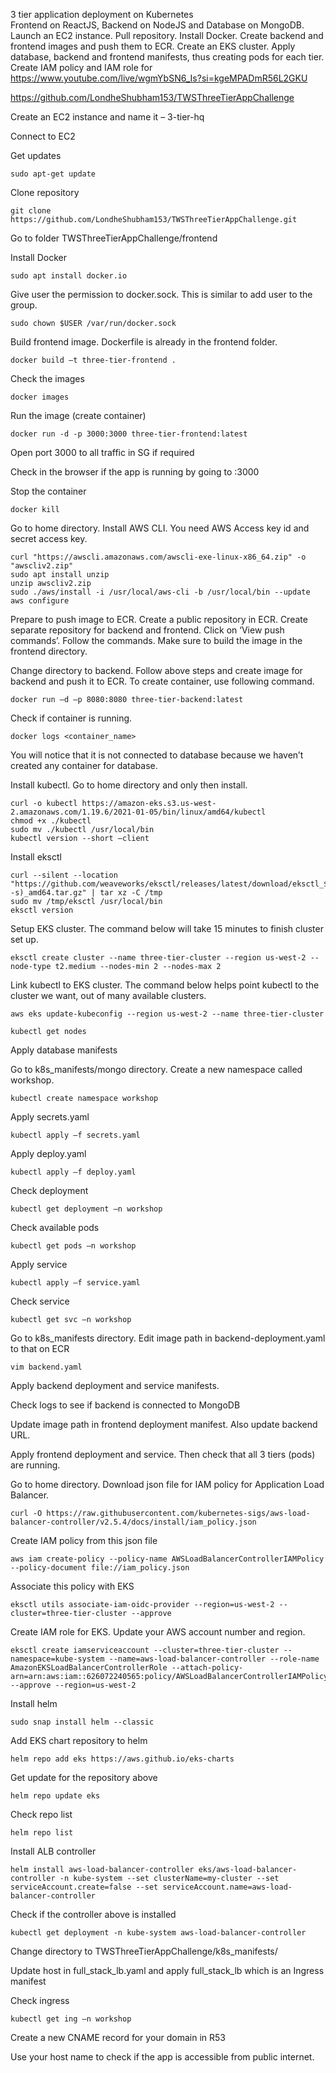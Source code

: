 3 tier application deployment on Kubernetes   
Frontend on ReactJS, Backend on NodeJS and Database on MongoDB. Launch an EC2 instance. Pull repository. Install Docker. Create backend and frontend images and push them to ECR. Create an EKS cluster. Apply database, backend and frontend manifests, thus creating pods for each tier. Create IAM policy and IAM role for 
https://www.youtube.com/live/wgmYbSN6_Is?si=kgeMPADmR56L2GKU 

https://github.com/LondheShubham153/TWSThreeTierAppChallenge 

Create an EC2 instance and name it – 3-tier-hq 

Connect to EC2 

Get updates 
```
sudo apt-get update 
```
Clone repository 
```
git clone https://github.com/LondheShubham153/TWSThreeTierAppChallenge.git 
```
Go to folder TWSThreeTierAppChallenge/frontend 

Install Docker 
```
sudo apt install docker.io 
```
Give user the permission to docker.sock. This is similar to add user to the group. 
```
sudo chown $USER /var/run/docker.sock 
```
Build frontend image. Dockerfile is already in the frontend folder. 
```
docker build –t three-tier-frontend . 
```
Check the images 
```
docker images 
```
Run the image (create container) 
```
docker run -d -p 3000:3000 three-tier-frontend:latest 
```
Open port 3000 to all traffic in SG if required 

Check in the browser if the app is running by going to <EC2-public-IP>:3000	 

Stop the container 
```
docker kill 
```
Go to home directory. Install AWS CLI. You need AWS Access key id and secret access key. 
```
curl "https://awscli.amazonaws.com/awscli-exe-linux-x86_64.zip" -o "awscliv2.zip" 
sudo apt install unzip 
unzip awscliv2.zip 
sudo ./aws/install -i /usr/local/aws-cli -b /usr/local/bin --update 
aws configure 
```
 

Prepare to push image to ECR. Create a public repository in ECR. Create separate repository for backend and frontend. Click on ‘View push commands’. Follow the commands. Make sure to build the image in the frontend directory. 

Change directory to backend. Follow above steps and create image for backend and push it to ECR. To create container, use following command. 
```
docker run –d –p 8080:8080 three-tier-backend:latest 
```
Check if container is running.  
```
docker logs <container_name> 
```
You will notice that it is not connected to database because we haven’t created any container for database. 

Install kubectl. Go to home directory and only then install.  
```
curl -o kubectl https://amazon-eks.s3.us-west-2.amazonaws.com/1.19.6/2021-01-05/bin/linux/amd64/kubectl 
chmod +x ./kubectl 
sudo mv ./kubectl /usr/local/bin  
kubectl version --short –client 
```
Install eksctl 
```
curl --silent --location "https://github.com/weaveworks/eksctl/releases/latest/download/eksctl_$(uname -s)_amd64.tar.gz" | tar xz -C /tmp 
sudo mv /tmp/eksctl /usr/local/bin 
eksctl version 
```
Setup EKS cluster. The command below will take 15 minutes to finish cluster set up. 
```
eksctl create cluster --name three-tier-cluster --region us-west-2 --node-type t2.medium --nodes-min 2 --nodes-max 2 
```
Link kubectl to EKS cluster. The command below helps point kubectl to the cluster we want, out of many available clusters. 
```
aws eks update-kubeconfig --region us-west-2 --name three-tier-cluster 
```
```
kubectl get nodes 
```
Apply database manifests 

Go to k8s_manifests/mongo directory. Create a new namespace called workshop.  
```
kubectl create namespace workshop 
```
Apply secrets.yaml 
```
kubectl apply –f secrets.yaml 
```
Apply deploy.yaml 
```
kubectl apply –f deploy.yaml 
```
Check deployment 
```
kubectl get deployment –n workshop 
```
Check available pods 
```
kubectl get pods –n workshop 
```
Apply service 
```
kubectl apply –f service.yaml 
```
Check service 

```
kubectl get svc –n workshop 
```
Go to k8s_manifests directory. Edit image path in backend-deployment.yaml to that on ECR 
```
vim backend.yaml 
```
Apply backend deployment and service manifests. 

Check logs to see if backend is connected to MongoDB 

Update image path in frontend deployment manifest. Also update backend URL. 

Apply frontend deployment and service. Then check that all 3 tiers (pods) are running. 

Go to home directory. Download json file for IAM policy for Application Load Balancer. 
```
curl -O https://raw.githubusercontent.com/kubernetes-sigs/aws-load-balancer-controller/v2.5.4/docs/install/iam_policy.json 
```
Create IAM policy from this json file 
```
aws iam create-policy --policy-name AWSLoadBalancerControllerIAMPolicy --policy-document file://iam_policy.json 
```
Associate this policy with EKS 
```
eksctl utils associate-iam-oidc-provider --region=us-west-2 --cluster=three-tier-cluster --approve 
```
Create IAM role for EKS. Update your AWS account number and region. 
```
eksctl create iamserviceaccount --cluster=three-tier-cluster --namespace=kube-system --name=aws-load-balancer-controller --role-name AmazonEKSLoadBalancerControllerRole --attach-policy-arn=arn:aws:iam::626072240565:policy/AWSLoadBalancerControllerIAMPolicy --approve --region=us-west-2 
```
Install helm 
```
sudo snap install helm --classic 
```
Add EKS chart repository to helm 
```
helm repo add eks https://aws.github.io/eks-charts 
```
Get update for the repository above 
```
helm repo update eks 
```
 

Check repo list 
```
helm repo list 
```
Install ALB controller 
```
helm install aws-load-balancer-controller eks/aws-load-balancer-controller -n kube-system --set clusterName=my-cluster --set serviceAccount.create=false --set serviceAccount.name=aws-load-balancer-controller 
```

Check if the controller above is installed  
```
kubectl get deployment -n kube-system aws-load-balancer-controller 
``` 

Change directory to TWSThreeTierAppChallenge/k8s_manifests/ 

Update host in full_stack_lb.yaml and apply full_stack_lb which is an Ingress manifest 

Check ingress 
```
kubectl get ing –n workshop 
```
Create a new CNAME record for your domain in R53 

Use your host name to check if the app is accessible from public internet.
 

 

  

 

 

 
